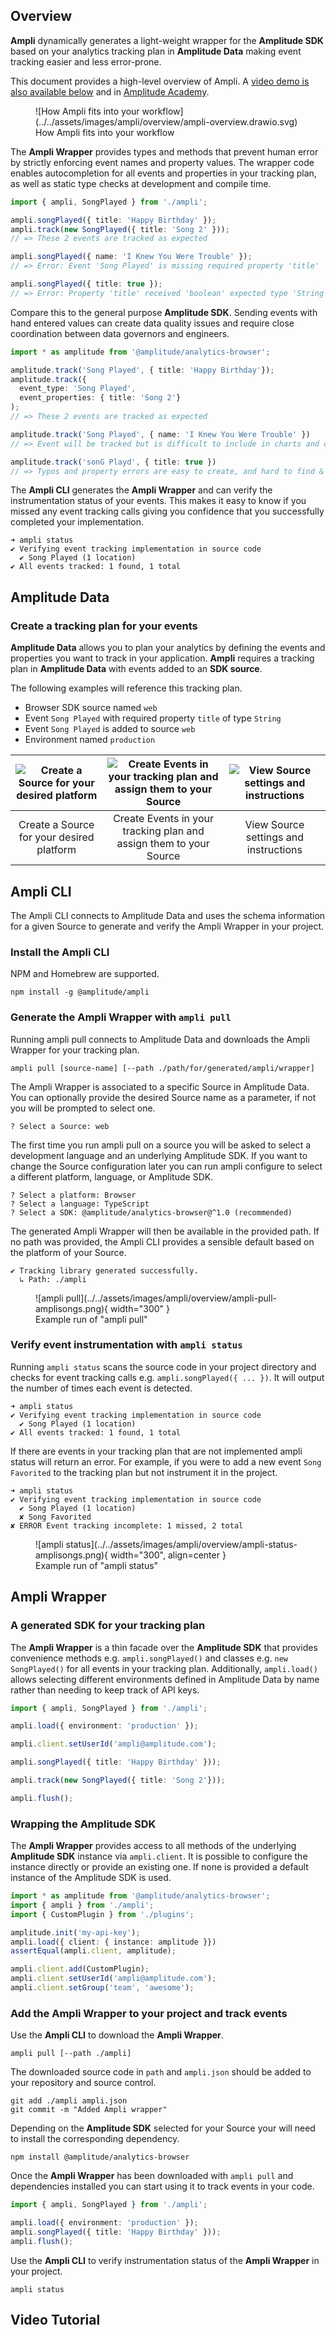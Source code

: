 ## Overview

**Ampli** dynamically generates a light-weight wrapper for the **Amplitude SDK** based on your analytics tracking plan in **Amplitude Data** making event tracking easier and less error-prone.

This document provides a high-level overview of Ampli. A [video demo is also available below](#video-tutorial) and in [Amplitude Academy](https://academy.amplitude.com/instrumenting-events-with-amplitude-data-and-the-ampli-cli).

<figure markdown>
  ![How Ampli fits into your workflow](../../assets/images/ampli/overview/ampli-overview.drawio.svg)
  <figcaption>How Ampli fits into your workflow</figcaption>
</figure>

The **Ampli Wrapper** provides types and methods that prevent human error by strictly enforcing event names and property values. The wrapper code enables autocompletion for all events and properties in your tracking plan, as well as static type checks at development and compile time.

```typescript
import { ampli, SongPlayed } from './ampli';

ampli.songPlayed({ title: 'Happy Birthday' });
ampli.track(new SongPlayed({ title: 'Song 2' }));
// => These 2 events are tracked as expected

ampli.songPlayed({ name: 'I Knew You Were Trouble' });
// => Error: Event 'Song Played' is missing required property 'title'

ampli.songPlayed({ title: true });
// => Error: Property 'title' received 'boolean' expected type 'String'
```

Compare this to the general purpose **Amplitude SDK**. Sending events with hand entered values can create data quality issues and require close coordination between data governors and engineers.

```typescript
import * as amplitude from '@amplitude/analytics-browser';

amplitude.track('Song Played', { title: 'Happy Birthday'});
amplitude.track({
  event_type: 'Song Played',
  event_properties: { title: 'Song 2'}
);
// => These 2 events are tracked as expected

amplitude.track('Song Played', { name: 'I Knew You Were Trouble' })
// => Event will be tracked but is difficult to include in charts and other analysis

amplitude.track('sonG Playd', { title: true })
// => Typos and property errors are easy to create, and hard to find & fix
```

The **Ampli CLI** generates the **Ampli Wrapper** and can verify the instrumentation status of your events. This makes it easy to know if you missed any event tracking calls giving you confidence that you successfully completed your implementation.

```shell
➜ ampli status
✔ Verifying event tracking implementation in source code
  ✔ Song Played (1 location)
✔ All events tracked: 1 found, 1 total
```

## Amplitude Data

### Create a tracking plan for your events

**Amplitude Data** allows you to plan your analytics by defining the events and properties you want to track in your application. **Ampli** requires a tracking plan in **Amplitude Data** with events added to an **SDK source**.

The following examples will reference this tracking plan.

- Browser SDK source named `web`
- Event `Song Played` with required property `title` of type `String`
- Event `Song Played` is added to source `web`
- Environment named `production`

| ![Create a Source for your desired platform](../../assets/images/ampli/overview/data-create-source-modal.png)  | ![Create Events in your tracking plan and assign them to your Source](../../assets/images/ampli/overview/data-events.png)  | ![View Source settings and instructions](../../assets/images/ampli/overview/data-source-setup.png)  |
|:--------------------------------------------------------------------------------------------------------------:|:--------------------------------------------------------------------------------------------------------------------------:|:---------------------------------------------------------------------------------------------------:|
|                                   Create a Source for your desired platform                                    |                             Create Events in your tracking plan and assign them to your Source                             |                                View Source settings and instructions                                |

## Ampli CLI

The Ampli CLI connects to Amplitude Data and uses the schema information for a given Source to generate and verify the Ampli Wrapper in your project.

### Install the Ampli CLI

NPM and Homebrew are supported.

```shell
npm install -g @amplitude/ampli
```

### Generate the Ampli Wrapper with `ampli pull`

Running ampli pull connects to Amplitude Data and downloads the Ampli Wrapper for your tracking plan.

```shell
ampli pull [source-name] [--path ./path/for/generated/ampli/wrapper]
```

The Ampli Wrapper is associated to a specific Source in Amplitude Data. You can optionally provide the desired Source name as a parameter, if not you will be prompted to select one.

```shell
? Select a Source: web
```

The first time you run ampli pull on a source you will be asked to select a development language and an underlying Amplitude SDK. If you want to change the Source configuration later you can run ampli configure to select a different platform, language, or Amplitude SDK.

```shell
? Select a platform: Browser
? Select a language: TypeScript
? Select a SDK: @amplitude/analytics-browser@^1.0 (recommended)
```

The generated Ampli Wrapper will then be available in the provided path. If no path was provided, the Ampli CLI provides a sensible default based on the platform of your Source.

```shell
✔ Tracking library generated successfully.
  ↳ Path: ./ampli
```

<figure markdown>
  ![ampli pull](../../assets/images/ampli/overview/ampli-pull-amplisongs.png){ width="300" }
  <figcaption>Example run of "ampli pull"</figcaption>
</figure>

### Verify event instrumentation with `ampli status`

Running `ampli status` scans the source code in your project directory and checks for event tracking calls e.g. `ampli.songPlayed({ ... })`. It will output the number of times each event is detected.

```shell
➜ ampli status
✔ Verifying event tracking implementation in source code
  ✔ Song Played (1 location)
✔ All events tracked: 1 found, 1 total
```

If there are events in your tracking plan that are not implemented ampli status will return an error. For example, if you were to add a new event `Song Favorited` to the tracking plan but not instrument it in the project.

```shell
➜ ampli status
✔ Verifying event tracking implementation in source code
  ✔ Song Played (1 location)
  ✘ Song Favorited
✘ ERROR Event tracking incomplete: 1 missed, 2 total
```

<figure markdown>
  ![ampli status](../../assets/images/ampli/overview/ampli-status-amplisongs.png){ width="300", align=center }
    <figcaption>Example run of "ampli status"</figcaption>
</figure>

## Ampli Wrapper

### A generated SDK for your tracking plan

The **Ampli Wrapper** is a thin facade over the **Amplitude SDK** that provides convenience methods e.g. `ampli.songPlayed()` and classes e.g. `new SongPlayed()` for all events in your tracking plan. Additionally, `ampli.load()` allows selecting different environments defined in Amplitude Data by name rather than needing to keep track of API keys.

```typescript
import { ampli, SongPlayed } from './ampli';

ampli.load({ environment: 'production' });

ampli.client.setUserId('ampli@amplitude.com');

ampli.songPlayed({ title: 'Happy Birthday' }));

ampli.track(new SongPlayed({ title: 'Song 2'}));

ampli.flush();
```

### Wrapping the Amplitude SDK

The **Ampli Wrapper** provides access to all methods of the underlying **Amplitude SDK** instance via `ampli.client`.  It is possible to configure the instance directly or provide an existing one. If none is provided a default instance of the Amplitude SDK is used.

```typescript
import * as amplitude from '@amplitude/analytics-browser';
import { ampli } from './ampli';
import { CustomPlugin } from './plugins';

amplitude.init('my-api-key');
ampli.load({ client: { instance: amplitude }})
assertEqual(ampli.client, amplitude);

ampli.client.add(CustomPlugin);
ampli.client.setUserId('ampli@amplitude.com');
ampli.client.setGroup('team', 'awesome');
```

### Add the Ampli Wrapper to your project and track events

Use the **Ampli CLI** to download the **Ampli Wrapper**.

```shell
ampli pull [--path ./ampli]
```

The downloaded source code in `path` and `ampli.json` should be added to your repository and source control.

```shell
git add ./ampli ampli.json
git commit -m "Added Ampli wrapper"
```

Depending on the **Amplitude SDK** selected for your Source your will need to install the corresponding dependency.

```shell
npm install @amplitude/analytics-browser
```

Once the **Ampli Wrapper** has been downloaded with `ampli pull` and dependencies installed you can start using it to track events in your code.

```typescript
import { ampli, SongPlayed } from './ampli';

ampli.load({ environment: 'production' });
ampli.songPlayed({ title: 'Happy Birthday' }));
ampli.flush();
```

Use the **Ampli CLI** to verify instrumentation status of the **Ampli Wrapper** in your project.

```shell
ampli status
```

## Video Tutorial

<script src="https://fast.wistia.com/embed/medias/4f8ufh6les.jsonp" async></script><script src="https://fast.wistia.com/assets/external/E-v1.js" async></script><div class="wistia_responsive_padding" style="padding:56.25% 0 0 0;position:relative;"><div class="wistia_responsive_wrapper" style="height:100%;left:0;position:absolute;top:0;width:100%;"><div class="wistia_embed wistia_async_4f8ufh6les videoFoam=true" style="height:100%;position:relative;width:100%"><div class="wistia_swatch" style="height:100%;left:0;opacity:0;overflow:hidden;position:absolute;top:0;transition:opacity 200ms;width:100%;"><img src="https://fast.wistia.com/embed/medias/4f8ufh6les/swatch" style="filter:blur(5px);height:100%;object-fit:contain;width:90%;" alt="" aria-hidden="true" onload="this.parentNode.style.opacity=1;" /></div></div></div></div>

## Migrating from the Amplitude SDK

It is easy to start using Ampli with your existing implementation. Learn more about [migrating to Ampli from the Amplitude SDK](/data/ampli/migration).
